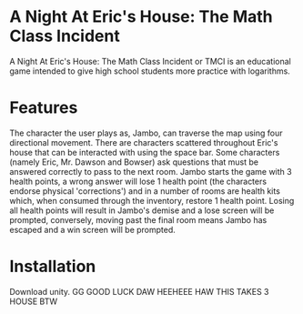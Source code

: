 # A Night At Eric's House: The Math Class Incident
A Night At Eric's House: The Math Class Incident or TMCI is an educational game intended to give high school students more practice with logarithms. 

# Features
The character the user plays as, Jambo, can traverse the map using four directional movement. There are characters scattered throughout Eric's house that can be interacted with using the space bar. Some characters (namely Eric, Mr. Dawson and Bowser) ask questions that must be answered correctly to pass to the next room. Jambo starts the game with 3 health points, a wrong answer will lose 1 health point (the characters endorse physical 'corrections') and in a number of rooms are health kits which, when consumed through the inventory, restore 1 health point. Losing all health points will result in Jambo's demise and a lose screen will be prompted, conversely, moving past the final room means Jambo has escaped and a win screen will be prompted. 

# Installation
Download unity. GG GOOD LUCK DAW HEEHEEE HAW THIS TAKES 3 HOUSE BTW
